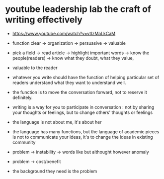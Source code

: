 # youtube leadership lab the craft of writing effectively

- https://www.youtube.com/watch?v=vtIzMaLkCaM

- function clear -> organization -> persuasive -> valuable
- pick a field -> read article -> highlight important words -> know the people(readers) -> know what they doubt, what they value,
- valuable to the reader
- whatever you write should have the function of helping particular set of readers understand what they want to understand well.
- the function is to move the conversation forward, not to reserve it definitely.
- writing is a way for you to participate in conversation : not by sharing your thoughts or feelings, but to change others' thoughts or feelings
- the language is not about me, it's about her
- the language has many functions, but the language of academic pieces is not to communicate your ideas, it's to change the ideas in existing community
- problem -> instability -> words like but althought however anomaly 
- problem -> cost/benefit
- the background they need is the problem
